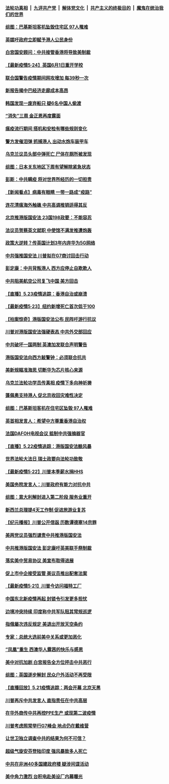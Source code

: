 

####  [法轮功真相](../../../../basic/blob/master/README.md?t=05250501) &nbsp;|&nbsp; [九评共产党](../../../../9ping.md/blob/master/README.md?t=05250501) &nbsp;|&nbsp; [解体党文化](../../../../jtdwh.md/blob/master/README.md?t=05250501)  &nbsp;|&nbsp; [共产主义的终极目的](../../../../gczydzjmd.md/blob/master/README.md?t=05250501) &nbsp;|&nbsp; [魔鬼在统治我们的世界](../../../../mgztzwmdsj.md/blob/master/README.md?t=05250501) 

#### [组图：巴基斯坦客机坠毁住宅区 97人罹难](../pages/nsc418/n12133297.md?t=05250501) 

#### [英媒吁政府立即赋予港人公民身份](../pages/nsc418/n12133448.md?t=05250501) 

#### [白宫国安顾问：中共接管香港将导致美制裁](../pages/nsc418/n12133393.md?t=05250501) 

#### [【最新疫情5·24】英国6月1日重开学校](../pages/nsc418/n12129725.md?t=05250501) 

#### [联合国警告疫情期间网攻增加 每39秒一次](../pages/nsc418/n12133186.md?t=05250501) 

#### [新报告揭中巴经济走廊成本高昂](../pages/nsc418/n12125317.md?t=05250501) 

#### [韩国发现一废弃船只 疑6名中国人偷渡](../pages/nsc418/n12132957.md?t=05250501) 

#### [“消失”三周 金正恩再度露面](../pages/nsc418/n12132917.md?t=05250501) 

#### [瘟疫流行期间 搭机和安检有哪些规则变化](../pages/nsc418/n12130243.md?t=05250501) 

#### [警方发催泪弹 抓捕港人 出动水炮车装甲车](../pages/nsc418/n12132643.md?t=05250501) 

#### [乌克兰议员头部中弹死亡 尸体在厕所被发现](../pages/nsc418/n12132316.md?t=05250501) 

#### [组图：日本关东地区下周有望解除紧急状态](../pages/nsc418/n12128396.md?t=05250501) 

#### [彭斯：中共瞒疫 将对世界所经历的一切担责](../pages/nsc418/n12132235.md?t=05250501) 

#### [【新闻看点】病毒有眼睛 一带一路成“疫路”](../pages/nsc418/n12131845.md?t=05250501) 

#### [连花清瘟海外触礁 中共高调推销适得其反](../pages/nsc418/n12132101.md?t=05250501) 

#### [北京推港版国安法 23国198政要：不能容忍](../pages/nsc418/n12132083.md?t=05250501) 

#### [法议员贺蔡英文就职 中使馆不满发推遭炮轰](../pages/nsc418/n12131829.md?t=05250501) 

#### [政策大逆转？传英国计划3年内弃华为5G网络](../pages/nsc418/n12131960.md?t=05250501) 

#### [中共强推国安法 川普拟在G7商讨回击行动](../pages/nsc418/n12131877.md?t=05250501) 

#### [彭定康：中共背叛港人 西方应停止自欺欺人](../pages/nsc418/n12131417.md?t=05250501) 

#### [中共阻美航空公司复飞中国 美方回击](../pages/nsc418/n12131493.md?t=05250501) 

#### [【直播】5.23疫情追踪：香港自治或崩溃](../pages/nsc418/n12131425.md?t=05250501) 

#### [【最新疫情5·23】纽约新增死亡首次低于100](../pages/nsc418/n12130566.md?t=05250501) 

#### [【拍案惊奇】港版国安法公布 民阵吁游行抗议](../pages/nsc418/n12130473.md?t=05250501) 

#### [川普对港版国安法强硬表态 中共外交部回应](../pages/nsc418/n12129980.md?t=05250501) 

#### [中共破坏一国两制 英澳加发联合声明警告](../pages/nsc418/n12130088.md?t=05250501) 

#### [港版国安法向西方敲警钟：必须联合抗共](../pages/nsc418/n12129875.md?t=05250501) 

#### [美新规瞄准海思 切断华为芯片核心来源](../pages/nsc418/n12129504.md?t=05250501) 

#### [乌克兰法轮功学员传真相  疫情下多向神祈祷](../pages/nsc418/n12024744.md?t=05250501) 

#### [蓬佩奥支持港人 促北京收回灾难性决定](../pages/nsc418/n12129520.md?t=05250501) 

#### [组图：巴基斯坦客机在住宅区坠毁 97人罹难](../pages/nsc418/n12129326.md?t=05250501) 

#### [英首相发言人：希望中方尊重香港自治权](../pages/nsc418/n12129515.md?t=05250501) 

#### [法国DAFOH电视会议 抵制中共强摘器官](../pages/nsc418/n12128980.md?t=05250501) 

#### [【直播】5.22疫情追踪：港版国安法酿风暴](../pages/nsc418/n12129151.md?t=05250501) 

#### [世界法轮大法日 瑞士政要向法轮功致敬](../pages/nsc418/n12128484.md?t=05250501) 

#### [【最新疫情5·22】川普本季薪水捐HHS](../pages/nsc418/n12128039.md?t=05250501) 

#### [美国务院发言人：川普政府有能力对抗中共](../pages/nsc418/n12129158.md?t=05250501) 

#### [组图：意大利解封进入第二阶段 服务业重开](../pages/nsc418/n12126024.md?t=05250501) 

#### [新西兰总理提4天工作制 促进旅游业复苏](../pages/nsc418/n12128413.md?t=05250501) 

#### [【纪元播报】川普公开信函 历数谭德塞14宗罪](../pages/nsc418/n12127896.md?t=05250501) 

#### [美两党议员强烈谴责中共推港版国安法](../pages/nsc418/n12128188.md?t=05250501) 

#### [中共推港版国安法 彭定康吁英美联手祭制裁](../pages/nsc418/n12127603.md?t=05250501) 

#### [落实美中贸易协议 美宣布取得进展](../pages/nsc418/n12127790.md?t=05250501) 

#### [促上市中企接受监管 美议员推出配套法案](../pages/nsc418/n12127711.md?t=05250501) 

#### [【最新疫情5·21】川普今访问福特工厂](../pages/nsc418/n12125105.md?t=05250501) 

#### [中国东北新疫情再起 封锁令引发更多担忧](../pages/nsc418/n12126945.md?t=05250501) 

#### [边境冲突持续 印度称中共军队阻其常规巡逻](../pages/nsc418/n12127147.md?t=05250501) 

#### [指俄屡次违反规定 美退出开放天空条约](../pages/nsc418/n12126869.md?t=05250501) 

#### [专家：总统大选前美中关系或更加恶化](../pages/nsc418/n12127069.md?t=05250501) 

#### [“凤凰”重生 西澳华人露茜的快乐与感恩](../pages/nsc418/n12126709.md?t=05250501) 

#### [美中对抗加剧 白宫报告全方位抨击中共恶行](../pages/nsc418/n12126583.md?t=05250501) 

#### [组图：英国逐步解封 民众户外活动不再受限](../pages/nsc418/n12125886.md?t=05250501) 

#### [【直播回放】5.21疫情追踪：两会开幕 北京天黑](../pages/nsc418/n12126358.md?t=05250501) 

#### [川普再斥中共发言人 直指责任在中共高层](../pages/nsc418/n12126172.md?t=05250501) 

#### [在华外商传中共再控PPE生产 或现第二波疫情](../pages/nsc418/n12125990.md?t=05250501) 

#### [川普考虑照常举行G7峰会 地点仍在戴维营](../pages/nsc418/n12125551.md?t=05250501) 

#### [让世卫独立调查中共的结果为何不可信？](../pages/nsc418/n12122662.md?t=05250501) 

#### [超级气旋安芬登陆印度 强风暴致多人死亡](../pages/nsc418/n12125031.md?t=05250501) 

#### [中共在非洲40多国建政府楼 疑涉间谍活动](../pages/nsc418/n12124556.md?t=05250501) 

#### [美中角力激烈 台积电赴美设厂内幕曝光](../pages/nsc418/n12124386.md?t=05250501) 

